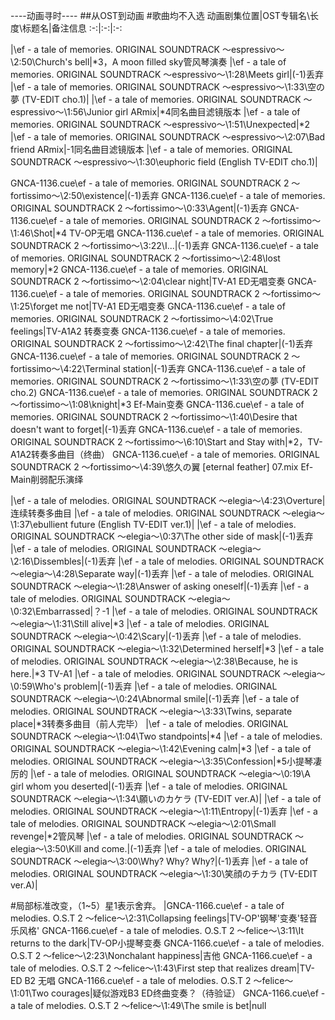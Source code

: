 ----动画寻时----
##从OST到动画
#歌曲均不入选
动画剧集位置|OST专辑名\长度\标题名|备注信息
:-:|:-:|:-:


|\ef - a tale of memories. ORIGINAL SOUNDTRACK ～espressivo～\2:50\Church's bell|*3，A moon filled sky管风琴演奏
|\ef - a tale of memories. ORIGINAL SOUNDTRACK ～espressivo～\1:28\Meets girl|(-1)丢弃
|\ef - a tale of memories. ORIGINAL SOUNDTRACK ～espressivo～\1:33\空の夢 (TV-EDIT cho.1)|
|\ef - a tale of memories. ORIGINAL SOUNDTRACK ～espressivo～\1:56\Junior girl ARmix|*4同名曲目滤镜版本
|\ef - a tale of memories. ORIGINAL SOUNDTRACK ～espressivo～\1:51\Unexpected|*2
|\ef - a tale of memories. ORIGINAL SOUNDTRACK ～espressivo～\2:07\Bad friend ARmix|-1同名曲目滤镜版本
|\ef - a tale of memories. ORIGINAL SOUNDTRACK ～espressivo～\1:30\euphoric field (English TV-EDIT cho.1)|


GNCA-1136.cue\ef - a tale of memories. ORIGINAL SOUNDTRACK 2 ～fortissimo～\2:50\existence|(-1)丢弃
GNCA-1136.cue\ef - a tale of memories. ORIGINAL SOUNDTRACK 2 ～fortissimo～\0:33\Agent|(-1)丢弃
GNCA-1136.cue\ef - a tale of memories. ORIGINAL SOUNDTRACK 2 ～fortissimo～\1:46\Shot|*4 TV-OP无唱
GNCA-1136.cue\ef - a tale of memories. ORIGINAL SOUNDTRACK 2 ～fortissimo～\3:22\I...|(-1)丢弃
GNCA-1136.cue\ef - a tale of memories. ORIGINAL SOUNDTRACK 2 ～fortissimo～\2:48\lost memory|*2
GNCA-1136.cue\ef - a tale of memories. ORIGINAL SOUNDTRACK 2 ～fortissimo～\2:04\clear night|TV-A1 ED无唱变奏
GNCA-1136.cue\ef - a tale of memories. ORIGINAL SOUNDTRACK 2 ～fortissimo～\1:25\forget me not|TV-A1 ED无唱变奏
GNCA-1136.cue\ef - a tale of memories. ORIGINAL SOUNDTRACK 2 ～fortissimo～\4:02\True feelings|TV-A1A2 转奏变奏
GNCA-1136.cue\ef - a tale of memories. ORIGINAL SOUNDTRACK 2 ～fortissimo～\2:42\The final chapter|(-1)丢弃
GNCA-1136.cue\ef - a tale of memories. ORIGINAL SOUNDTRACK 2 ～fortissimo～\4:22\Terminal station|(-1)丢弃
GNCA-1136.cue\ef - a tale of memories. ORIGINAL SOUNDTRACK 2 ～fortissimo～\1:33\空の夢 (TV-EDIT cho.2)
GNCA-1136.cue\ef - a tale of memories. ORIGINAL SOUNDTRACK 2 ～fortissimo～\1:08\knight|*3 Ef-Main变奏
GNCA-1136.cue\ef - a tale of memories. ORIGINAL SOUNDTRACK 2 ～fortissimo～\1:40\Desire that doesn't want to forget|(-1)丢弃
GNCA-1136.cue\ef - a tale of memories. ORIGINAL SOUNDTRACK 2 ～fortissimo～\6:10\Start and Stay with|*2，TV-A1A2转奏多曲目（终曲）
GNCA-1136.cue\ef - a tale of memories. ORIGINAL SOUNDTRACK 2 ～fortissimo～\4:39\悠久の翼 [eternal feather] 07.mix Ef-Main削弱配乐演绎



|\ef - a tale of melodies. ORIGINAL SOUNDTRACK ～elegia～\4:23\Overture|连续转奏多曲目
|\ef - a tale of melodies. ORIGINAL SOUNDTRACK ～elegia～\1:37\ebullient future (English TV-EDIT ver.1)|
|\ef - a tale of melodies. ORIGINAL SOUNDTRACK ～elegia～\0:37\The other side of mask|(-1)丢弃
|\ef - a tale of melodies. ORIGINAL SOUNDTRACK ～elegia～\2:16\Dissembles|(-1)丢弃
|\ef - a tale of melodies. ORIGINAL SOUNDTRACK ～elegia～\4:28\Separate way|(-1)丢弃
|\ef - a tale of melodies. ORIGINAL SOUNDTRACK ～elegia～\1:28\Answer of asking oneself|(-1)丢弃
|\ef - a tale of melodies. ORIGINAL SOUNDTRACK ～elegia～\0:32\Embarrassed|？-1
|\ef - a tale of melodies. ORIGINAL SOUNDTRACK ～elegia～\1:31\Still alive|*3
|\ef - a tale of melodies. ORIGINAL SOUNDTRACK ～elegia～\0:42\Scary|(-1)丢弃
|\ef - a tale of melodies. ORIGINAL SOUNDTRACK ～elegia～\1:32\Determined herself|*3
|\ef - a tale of melodies. ORIGINAL SOUNDTRACK ～elegia～\2:38\Because, he is here.|*3 TV-A1
|\ef - a tale of melodies. ORIGINAL SOUNDTRACK ～elegia～\0:59\Who's problem|(-1)丢弃
|\ef - a tale of melodies. ORIGINAL SOUNDTRACK ～elegia～\0:24\Abnormal smile|(-1)丢弃
|\ef - a tale of melodies. ORIGINAL SOUNDTRACK ～elegia～\3:33\Twins, separate place|*3转奏多曲目（前人完毕）
|\ef - a tale of melodies. ORIGINAL SOUNDTRACK ～elegia～\1:04\Two standpoints|*4
|\ef - a tale of melodies. ORIGINAL SOUNDTRACK ～elegia～\1:42\Evening calm|*3
|\ef - a tale of melodies. ORIGINAL SOUNDTRACK ～elegia～\3:35\Confession|*5小提琴凄厉的
|\ef - a tale of melodies. ORIGINAL SOUNDTRACK ～elegia～\0:19\A girl whom you deserted|(-1)丢弃
|\ef - a tale of melodies. ORIGINAL SOUNDTRACK ～elegia～\1:34\願いのカケラ (TV-EDIT ver.A)|
|\ef - a tale of melodies. ORIGINAL SOUNDTRACK ～elegia～\1:11\Entropy|(-1)丢弃
|\ef - a tale of melodies. ORIGINAL SOUNDTRACK ～elegia～\2:01\Small revenge|*2管风琴
|\ef - a tale of melodies. ORIGINAL SOUNDTRACK ～elegia～\3:50\Kill and come.|(-1)丢弃
|\ef - a tale of melodies. ORIGINAL SOUNDTRACK ～elegia～\3:00\Why? Why? Why?|(-1)丢弃
|\ef - a tale of melodies. ORIGINAL SOUNDTRACK ～elegia～\1:30\笑顔のチカラ (TV-EDIT ver.A)|






#局部标准改变，（1~5）星1表示舍弃。
|GNCA-1166.cue\ef - a tale of melodies. O.S.T 2 ～felice～\2:31\Collapsing feelings|TV-OP'钢琴'变奏'轻音乐风格'
GNCA-1166.cue\ef - a tale of melodies. O.S.T 2 ～felice～\3:11\It returns to the dark|TV-OP小提琴变奏
GNCA-1166.cue\ef - a tale of melodies. O.S.T 2 ～felice～\2:23\Nonchalant happiness|吉他
GNCA-1166.cue\ef - a tale of melodies. O.S.T 2 ～felice～\1:43\First step that realizes dream|TV-ED B2 无唱
GNCA-1166.cue\ef - a tale of melodies. O.S.T 2 ～felice～\1:01\Two courages|疑似游戏B3 ED终曲变奏？（待验证）
GNCA-1166.cue\ef - a tale of melodies. O.S.T 2 ～felice～\1:49\The smile is bet|null





